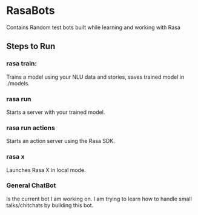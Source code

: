 # RasaBots
Contains Random test bots built while learning and working with Rasa

## Steps to Run
### rasa train: 
Trains a model using your NLU data and stories, saves trained model in ./models.
### rasa run
Starts a server with your trained model.
### rasa run actions
Starts an action server using the Rasa SDK.
### rasa x
Launches Rasa X in local mode.

### General ChatBot ###
Is the current bot I am working on. I am trying to learn how to handle small talks/chitchats by building this bot.

